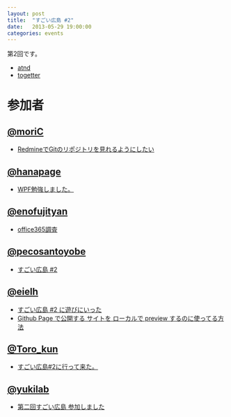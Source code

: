 ```yaml
---
layout: post
title:  "すごい広島 #2"
date:   2013-05-29 19:00:00
categories: events
---
```


第2回です。

* [atnd](http://atnd.org/events/39927)
* [togetter](http://togetter.com/li/510364)

<!-- 概要 -->

# 参加者

## [@moriC](https://twitter.com/CentBoss)

* [RedmineでGitのリポジトリを見れるようにしたい](http://blog.mori-theta.net/?p=46)

## [@hanapage](https://twitter.com/hanapage)

* [WPF勉強しました。](http://hanapage.wordpress.com/2013/05/29/%E3%81%99%E3%81%94%E3%81%84%E5%BA%83%E5%B3%B62-wpf%E3%81%AB%E3%81%A4%E3%81%84%E3%81%A6%E5%8B%89%E5%BC%B7%E3%81%99%E3%82%8B%E3%80%82/)

## [@enofujityan](https://twitter.com/enofujityan)

* [office365調査](http://enofujityan.tumblr.com/post/51638321602/office365)

## [@pecosantoyobe](https://twitter.com/pecosantoyobe)

* [すごい広島 #2](http://49.212.143.129/posts/2013-05-30-great-h-2.html)

## [@eielh](http://twitter.com/eielh)

* [すごい広島 #2 に遊びにいった](http://eielh-life.tumblr.com/post/51639356116/2)
* [Github Page で公開する サイトを ローカルで preview するのに使ってる方法](http://blog.eiel.info/blog/2013/05/29/jekyll-preview/)

## [@Toro_kun](http://twitter.com/Toro_kun)

* [すごい広島#2に行って来た。](http://106n.net/toro/blog/?p=906)

## [@yukilab](http://twitter.com/yukilab)

* [第二回すごい広島 参加しました](http://yukilab3.blog.fc2.com/blog-entry-18.html)
